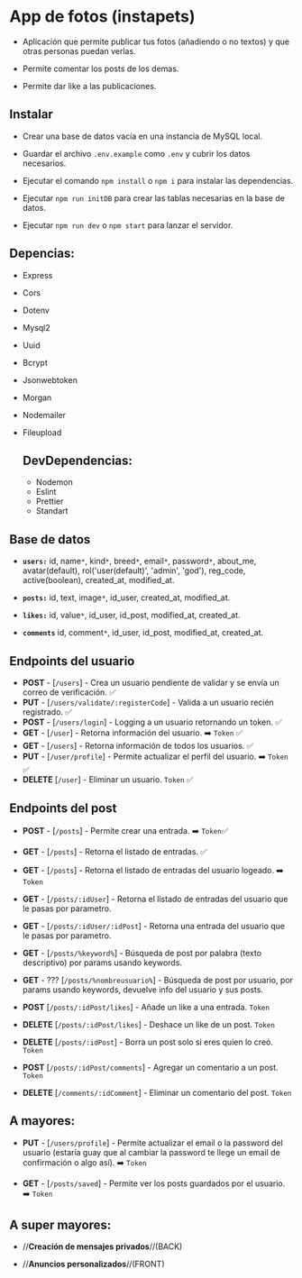 # App de fotos (instapets)

- Aplicación que permite publicar tus fotos (añadiendo o no textos) y que otras personas puedan verlas.

- Permite comentar los posts de los demas.

- Permite dar like a las publicaciones.

## Instalar

- Crear una base de datos vacía en una instancia de MySQL local.

- Guardar el archivo `.env.example` como `.env` y cubrir los datos necesarios.

- Ejecutar el comando `npm install` o `npm i` para instalar las dependencias.

- Ejecutar `npm run initDB` para crear las tablas necesarias en la base de datos.

- Ejecutar `npm run dev` o `npm start` para lanzar el servidor.

## Depencias:

- Express
- Cors
- Dotenv
- Mysql2
- Uuid
- Bcrypt
- Jsonwebtoken
- Morgan
- Nodemailer
- Fileupload

  ## DevDependencias:

  - Nodemon
  - Eslint
  - Prettier
  - Standart

## Base de datos

- **`users:`** id, name`*`, kind`*`, breed`*`, email`*`, password`*`, about_me, avatar(default), rol('user(default)', 'admin', 'god'), reg_code, active(boolean), created_at,
  modified_at.

- **`posts:`** id, text, image`*`, id_user, created_at, modified_at.

- **`likes:`** id, value`*`, id_user, id_post, modified_at, created_at.

- **`comments`** id, comment`*`, id_user, id_post, modified_at, created_at.

## Endpoints del usuario

- **POST** - [`/users`] - Crea un usuario pendiente de validar y se envía un correo de verificación. ✅
- **PUT** - [`/users/validate/:registerCode`] - Valida a un usuario recién registrado. ✅
- **POST** - [`/users/login`] - Logging a un usuario retornando un token. ✅
- **GET** - [`/user`] - Retorna información del usuario. ➡️ `Token` ✅
- **GET** - [`/users`] - Retorna información de todos los usuarios. ✅
- **PUT** - [`/user/profile`] - Permite actualizar el perfil del usuario. ➡️ `Token` ✅
- **DELETE** [`/user`] - Eliminar un usuario. `Token` ✅

## Endpoints del post

- **POST** - [`/posts`] - Permite crear una entrada. ➡️ `Token`✅
- **GET** - [`/posts`] - Retorna el listado de entradas. ✅
- **GET** - [`/posts`] - Retorna el listado de entradas del usuario logeado. ➡️ `Token`
- **GET** - [`/posts/:idUser`] - Retorna el listado de entradas del usuario que le pasas por parametro.
- **GET** - [`/posts/:idUser/:idPost`] - Retorna una entrada del usuario que le pasas por parametro.
- **GET** - [`/posts/%keyword%`] - Búsqueda de post por palabra (texto descriptivo) por params usando keywords.
- **GET** - ??? [`/posts/%nombreusuario%`] - Búsqueda de post por usuario, por params usando keywords, devuelve info del usuario y sus posts.

- **POST** [`/posts/:idPost/likes`] - Añade un like a una entrada. `Token`
- **DELETE** [`/posts/:idPost/likes`] - Deshace un like de un post. `Token`
- **DELETE** [`/posts/:idPost`] - Borra un post solo si eres quien lo creó. `Token`

- **POST** [`/posts/:idPost/comments`] - Agregar un comentario a un post. `Token`
- **DELETE** [`/comments/:idComment`] - Eliminar un comentario del post. `Token`

## A mayores:

- **PUT** - [`/users/profile`] - Permite actualizar el email o la password del usuario (estaría guay que al cambiar la password te llege un email de confirmación o algo así).
  ➡️ `Token`

- **GET** - [`/posts/saved`] - Permite ver los posts guardados por el usuario. ➡️ `Token`

## A super mayores:

- //**Creación de mensajes privados**//(BACK)

- //**Anuncios personalizados**//(FRONT)
